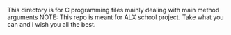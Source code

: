 
This directory is for C programming files mainly dealing with main method arguments
NOTE: This repo is meant  for ALX school project. Take what you can and i wish you all the best.
